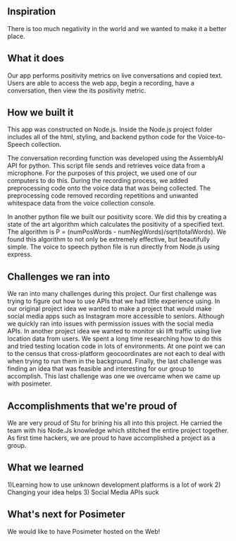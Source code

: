 ## Inspiration

There is too much negativity in the world and we wanted to make it a better place.

## What it does

Our app performs positivity metrics on live conversations and copied text. Users are able to access the web app, begin a recording, have a conversation, then view the its positivity metric.

## How we built it

This app was constructed on Node.js. Inside the Node.js project folder includes all of the html, styling, and backend python code for the Voice-to-Speech collection.

The conversation recording function was developed using the AssemblyAI API for python. This script file sends and retrieves voice data from a microphone. For the purposes of this project, we used one of our computers to do this. During the recording process, we added preprocessing code onto the voice data that was being collected. The preprocessing code removed recording repetitions and unwanted whitespace data from the voice collection console.

In another python file we built our positivity score. We did this by creating a state of the art algorithm which calculates the positivity of a specified text. The algorithm is P = (numPosWords - numNegWords)/sqrt(totalWords). We found this algorithm to not only be extremely effective, but beautifully simple. The voice to speech python file is run directly from Node.js using express.

## Challenges we ran into

We ran into many challenges during this project. Our first challenge was trying to figure out how to use APIs that we had little experience using. In our original project idea we wanted to make a project that would make social media apps such as Instagram more accessible to seniors. Although we quickly ran into issues with permission issues with the social media APIs. In another project idea we wanted to monitor ski lift traffic using live location data from users. We spent a long time researching how to do this and tried testing location code in lots of environments. At one point we can to the census that cross-platform geocoordinates are not each to deal with when trying to run them in the background. Finally, the last challenge was finding an idea that was feasible and interesting for our group to accomplish. This last challenge was one we overcame when we came up with posimeter.

## Accomplishments that we're proud of

We are very proud of Stu for brining his all into this project. He carried the team with his Node.Js knowledge which stitched the entire project together. As first time hackers, we are proud to have accomplished a project as a group.

## What we learned

1)Learning how to use unknown development platforms is a lot of work 
2) Changing your idea helps 
3) Social Media APIs suck

## What's next for Posimeter

We would like to have Posimeter hosted on the Web!
